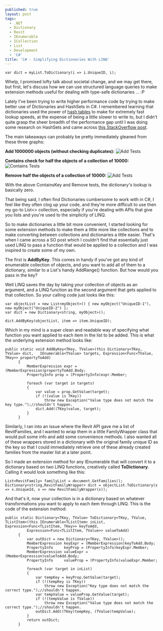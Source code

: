 ```yaml
---
published: true
layout: post
tags:
  - .NET
  - Dictionary
  - Revit
  - IEnumerable
  - ICollection
  - List
  - Development
  - 'C#'
title: 'C# - Simplifying Dictionaries With LINQ'
---
```

	var dict = myList.ToDictionary(i => i.UniqueID, i);

Whelp, I promised lofty talk about societal change, and we may get there, but first, let's discuss how we can use structured language queries to make extension methods useful for dealing with type-safe dictionaries ... :P

Lately I've been trying to write higher performance code by trying to make better use of Dictionaries and HashSets in C#. I remembered learning that dictionaries used the power of [hash tables](https://en.wikipedia.org/wiki/Hash_table#Features) to make for extremely fast lookup speeds, at the expense of being a little slower to write to, but I didn't quite grasp the sheer breadth of the performance gap until I was doing some research on HashSets and came across [this StackOverflow post](https://stackoverflow.com/a/10348367/8333865).



The main takeaways can probably be pretty immediately gleaned from these three graphs:

**Add 1000000 objects (without checking duplicates):**
![Add Tests](https://i.stack.imgur.com/BPz30.png)

**Contains check for half the objects of a collection of 10000:**
![Contains Tests](https://i.stack.imgur.com/g8NTg.png)

**Remove half the objects of a collection of 10000:**
![Add Tests](https://i.stack.imgur.com/MorzW.png)

With the above ContainsKey and Remove tests, the dictionary's lookup is basically zero. 

That being said, I often find Dictionaries cumbersome to work with in C#, I feel like they often clog up your code, and they're more difficult to use then my go-to List<> collection, especially if you're dealing with APIs that give you lists and you're used to the simplicity of LINQ. 

So to make dictionaries a little bit more convenient, I started looking for some extension methods to make them a little more like collections and to make converting between collections and dictionaries a little easier. That's when I came across a SO post which I couldn't find that essentially just used LINQ to pass a function that would be applied to a collection and I was inspired to create some of my own.

The first is **AddByKey**. This comes in handy if you've got any kind of enumerable collection of objects, and you want to add all of them to a dictionary, similar to a List's handy AddRange() function. But how would you pass in the key? 

Well LINQ saves the day by taking your collection of objects as an argument, and a LINQ function as the second argument that gets applied to that collection. So your calling code just looks like this:
	
    var objectList = new List<myObject>() { new myObject("UniqueID-1"), new myObject("UniqueID-2") };
	var dict = new Dictionary<string, myObject>();
    
    dict.AddByKey(objectList, item => item.UniqueID);
    
Which in my mind is a super clean and readable way of specifying what function you want applied to  each item in the list to be added. This is what the underlying extension method looks like:    

    public static void AddByKey<TKey, TValue>(this Dictionary<TKey, TValue> dict, 	IEnumerable<TValue> targets, Expression<Func<TValue, TKey>> propertyToAdd)
          {
              MemberExpression expr = (MemberExpression)propertyToAdd.Body;
              PropertyInfo prop = (PropertyInfo)expr.Member;

              foreach (var target in targets)
              {
                  var value = prop.GetValue(target);
                  if (!(value is TKey))
                      throw new Exception("Value type does not match the key type.");//shouldn't happen.
                  dict.Add((TKey)value, target);
              }
          }
 
Similarly, I ran into an issue where the Revit API gave me a list of RevitFamilies, and I wanted to wrap them in a little FamilyWrapper class that would pull some info and add some convenience methods. I also wanted all of these wrappers stored in a dictionary with the original family unique ID as the key so that I could immediately retrieve one of these already created families from the master list at a later point. 

So I made an extension method for any IEnumerable that will convert it to a dictionary based on two LINQ functions, creatively called **ToDictionary**. Calling it would look something like this:
  
	List<RevitFamily> familyList = document.GetFamilies();
	Dictionary<string,RevitFamilyWrapper> dict = objectList.ToDictionary(x => x.UniqueId, x => new RevitFamilyWrapper(x));
  
And that's it, now your collection is in a dictionary based on whatever transformations you want to apply to each item through LINQ. This is the code of the extension method:

    public static Dictionary<TKey, TValue> ToDictionary<TKey, TValue, TListItem>(this IEnumerable<TListItem> inList, Expression<Func<TListItem, TKey>> keyToAdd,
              Expression<Func<TListItem, TValue>> valueToAdd)
          {
              var outDict = new Dictionary<TKey, TValue>();
              MemberExpression keyExpr = (MemberExpression)keyToAdd.Body;
              PropertyInfo     keyProp = (PropertyInfo)keyExpr.Member;
              MemberExpression valueExpr = (MemberExpression)valueToAdd.Body;
              PropertyInfo     valueProp = (PropertyInfo)valueExpr.Member;

              foreach (var target in inList)
              {
                  var tempKey = keyProp.GetValue(target);
                  if (!(tempKey is TKey))
                      throw new Exception("Key type does not match the correct type.");//shouldn't happen.
                  var tempValue = valueProp.GetValue(target);
                  if (!(tempValue is TValue))
                      throw new Exception("Value type does not match the correct type.");//shouldn't happen.
                  outDict.Add((TKey)tempKey, (TValue)tempValue);
              }
              return outDict;
          }

